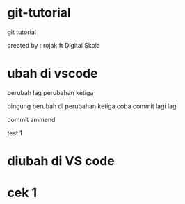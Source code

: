 # git-tutorial
git tutorial

created by : rojak
ft Digital Skola


# ubah di vscode
berubah lag
perubahan ketiga

bingung berubah di perubahan ketiga
coba commit lagi
lagi

commit ammend


test 1
 # diubah di VS code
cek 1
=======

